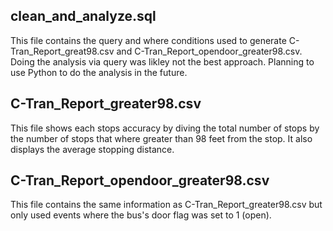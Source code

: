 ## clean_and_analyze.sql
This file contains the query and where conditions used to generate C-Tran_Report_great98.csv and C-Tran_Report_opendoor_greater98.csv. Doing the analysis via query was likley not the best approach. Planning to use Python to do the analysis in the future.  

## C-Tran_Report_greater98.csv
This file shows each stops accuracy by diving the total number of stops by the number of stops that where greater than 98 feet from the stop. It also displays the average stopping distance.

## C-Tran_Report_opendoor_greater98.csv
This file contains the same information as C-Tran_Report_greater98.csv but only used events where the bus's door flag was set to 1 (open). 
